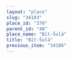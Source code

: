 ```yaml
---
layout: "place"
slug: "34183"
place_id: "370"
parent_id: "40"
place_name: "Bīt-Šulā"
title: "Bīt-Šulā"
previous_item: "34186"
---
```

